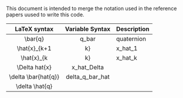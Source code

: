 This document is intended to merge the notation used in the reference papers
uused to write this code. 


| LaTeX syntax        |  Variable Syntax | Description |
|:-------------------:|:----------------:|:------------|
|\bar{q}              | q_bar            | quaternion  |
|\hat{x}_{k+1|k}      | x_hat_1          |
|\hat{x}_{k|k}        | x_hat_k          |                  |
|\Delta hat{x}        | x_hat_Delta      |
|\delta \bar{hat{q}}  | delta_q_bar_hat  |
|\delta \hat{q}       | 